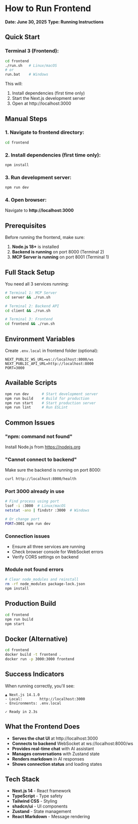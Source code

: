 # How to Run Frontend
**Date: June 30, 2025**
**Type: Running Instructions**

## Quick Start

### Terminal 3 (Frontend):
```bash
cd frontend
./run.sh   # Linux/macOS
# or
run.bat    # Windows
```

This will:
1. Install dependencies (first time only)
2. Start the Next.js development server
3. Open at http://localhost:3000

## Manual Steps

### 1. Navigate to frontend directory:
```bash
cd frontend
```

### 2. Install dependencies (first time only):
```bash
npm install
```

### 3. Run development server:
```bash
npm run dev
```

### 4. Open browser:
Navigate to **http://localhost:3000**

## Prerequisites

Before running the frontend, make sure:

1. **Node.js 18+** is installed
2. **Backend is running** on port 8000 (Terminal 2)
3. **MCP Server is running** on port 8001 (Terminal 1)

## Full Stack Setup

You need all 3 services running:

```bash
# Terminal 1: MCP Server
cd server && ./run.sh

# Terminal 2: Backend API
cd client && ./run.sh  

# Terminal 3: Frontend
cd frontend && ./run.sh
```

## Environment Variables

Create `.env.local` in frontend folder (optional):
```env
NEXT_PUBLIC_WS_URL=ws://localhost:8000/ws
NEXT_PUBLIC_API_URL=http://localhost:8000
PORT=3000
```

## Available Scripts

```bash
npm run dev      # Start development server
npm run build    # Build for production
npm run start    # Start production server
npm run lint     # Run ESLint
```

## Common Issues

### "npm: command not found"
Install Node.js from https://nodejs.org

### "Cannot connect to backend"
Make sure the backend is running on port 8000:
```bash
curl http://localhost:8000/health
```

### Port 3000 already in use
```bash
# Find process using port
lsof -i :3000  # Linux/macOS
netstat -ano | findstr :3000  # Windows

# Or change port
PORT=3001 npm run dev
```

### Connection issues
- Ensure all three services are running
- Check browser console for WebSocket errors
- Verify CORS settings on backend

### Module not found errors
```bash
# Clear node_modules and reinstall
rm -rf node_modules package-lock.json
npm install
```

## Production Build

```bash
cd frontend
npm run build
npm start
```

## Docker (Alternative)

```bash
cd frontend
docker build -t frontend .
docker run -p 3000:3000 frontend
```

## Success Indicators

When running correctly, you'll see:
```
▲ Next.js 14.1.0
- Local:        http://localhost:3000
- Environments: .env.local

✓ Ready in 2.3s
```

## What the Frontend Does

- **Serves the chat UI** at http://localhost:3000
- **Connects to backend** WebSocket at ws://localhost:8000/ws
- **Provides real-time chat** with AI assistant
- **Manages conversations** with Zustand state
- **Renders markdown** in AI responses
- **Shows connection status** and loading states

## Tech Stack

- **Next.js 14** - React framework
- **TypeScript** - Type safety
- **Tailwind CSS** - Styling
- **shadcn/ui** - UI components
- **Zustand** - State management
- **React Markdown** - Message rendering